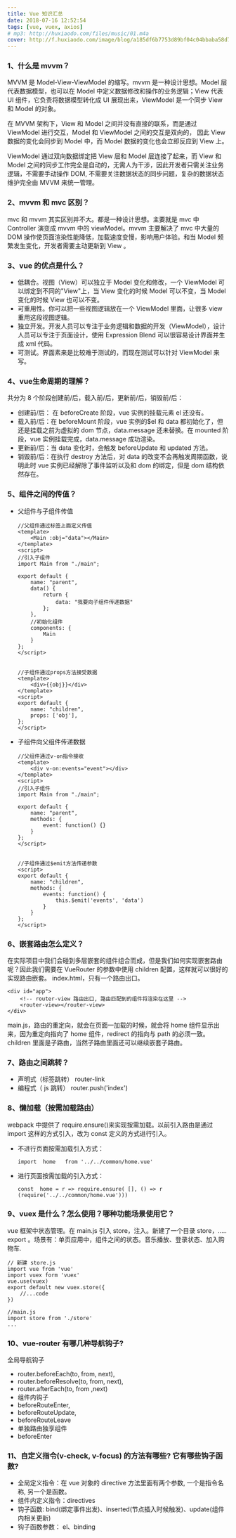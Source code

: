 ```yaml
---
title: Vue 知识汇总
date: 2018-07-16 12:52:54
tags: [vue, vuex, axios]
# mp3: http://huxiaodo.com/files/music/01.m4a
cover: http://f.huxiaodo.com/image/blog/a185df6b7753d89bf04c04bbaba58d78.jpg
---
```


###  1、什么是 mvvm？
MVVM 是 Model-View-ViewModel 的缩写。mvvm 是一种设计思想。Model 层代表数据模型，也可以在 Model 中定义数据修改和操作的业务逻辑；View 代表 UI 组件，它负责将数据模型转化成 UI 展现出来，ViewModel 是一个同步 View 和 Model 的对象。

在 MVVM 架构下，View 和 Model 之间并没有直接的联系，而是通过 ViewModel 进行交互，Model 和 ViewModel 之间的交互是双向的， 因此 View 数据的变化会同步到 Model 中，而 Model 数据的变化也会立即反应到 View 上。

ViewModel 通过双向数据绑定把 View 层和 Model 层连接了起来，而 View 和 Model 之间的同步工作完全是自动的，无需人为干涉，因此开发者只需关注业务逻辑，不需要手动操作 DOM, 不需要关注数据状态的同步问题，复杂的数据状态维护完全由 MVVM 来统一管理。

### 2、mvvm 和 mvc 区别？
mvc 和 mvvm 其实区别并不大。都是一种设计思想。主要就是 mvc 中 Controller 演变成 mvvm 中的 viewModel。mvvm 主要解决了 mvc 中大量的 DOM 操作使页面渲染性能降低，加载速度变慢，影响用户体验。和当 Model 频繁发生变化，开发者需要主动更新到 View 。

### 3、vue 的优点是什么？
- 低耦合。视图（View）可以独立于 Model 变化和修改，一个 ViewModel 可以绑定到不同的"View"上，当 View 变化的时候 Model 可以不变，当 Model 变化的时候 View 也可以不变。
- 可重用性。你可以把一些视图逻辑放在一个 ViewModel 里面，让很多 view 重用这段视图逻辑。
- 独立开发。开发人员可以专注于业务逻辑和数据的开发（ViewModel），设计人员可以专注于页面设计，使用 Expression Blend 可以很容易设计界面并生成 xml 代码。
- 可测试。界面素来是比较难于测试的，而现在测试可以针对 ViewModel 来写。

### 4、vue生命周期的理解？
共分为 8 个阶段创建前/后，载入前/后，更新前/后，销毁前/后：
- 创建前/后： 在 beforeCreate 阶段，vue 实例的挂载元素 el 还没有。
- 载入前/后：在 beforeMount 阶段，vue 实例的$el 和 data 都初始化了，但还是挂载之前为虚拟的 dom 节点，data.message 还未替换。在 mounted 阶段，vue 实例挂载完成，data.message 成功渲染。
- 更新前/后：当 data 变化时，会触发 beforeUpdate 和 updated 方法。
- 销毁前/后：在执行 destroy 方法后，对 data 的改变不会再触发周期函数，说明此时 vue 实例已经解除了事件监听以及和 dom 的绑定，但是 dom 结构依然存在。

### 5、组件之间的传值？
- 父组件与子组件传值
    ```
    //父组件通过标签上面定义传值
    <template>
        <Main :obj="data"></Main>
    </template>
    <script>
    //引入子组件
    import Main from "./main";

    export default {
        name: "parent",
        data() {
            return {
                data: "我要向子组件传递数据"
            };
        },
        //初始化组件
        components: {
            Main
        }
    };
    </script>


    //子组件通过props方法接受数据
    <template>
        <div>{{obj}}</div>
    </template>
    <script>
    export default {
        name: "children",
        props: ['obj'],
    };
    </script>
    ```

- 子组件向父组件传递数据
    ```
    //父组件通过v-on指令接收
    <template>
        <div v-on:events="event"></div>
    </template>
    <script>
    //引入子组件
    import Main from "./main";

    export default {
        name: "parent",
        methods: {
            event: function() {}
        }
    };
    </script>


    //子组件通过$emit方法传递参数
    <script>
    export default {
        name: "children",
        methods: {
            events: function() {
                this.$emit('events', 'data')
            }
        }
    };
    </script>
    ```

### 6、嵌套路由怎么定义？
在实际项目中我们会碰到多层嵌套的组件组合而成，但是我们如何实现嵌套路由呢？因此我们需要在 VueRouter 的参数中使用 children 配置，这样就可以很好的实现路由嵌套。
index.html，只有一个路由出口。
```
<div id="app">
    <!-- router-view 路由出口, 路由匹配到的组件将渲染在这里 -->
    <router-view></router-view>
</div>
```
main.js，路由的重定向，就会在页面一加载的时候，就会将 home 组件显示出来，因为重定向指向了 home 组件，redirect 的指向与 path 的必须一致。children 里面是子路由，当然子路由里面还可以继续嵌套子路由。

### 7、路由之间跳转？
- 声明式（标签跳转） router-link
- 编程式（ js 跳转） router.push('index')

### 8、懒加载（按需加载路由）
webpack 中提供了 require.ensure()来实现按需加载。以前引入路由是通过 import 这样的方式引入，改为 const 定义的方式进行引入。
- 不进行页面按需加载引入方式：
    ```
    import  home   from '../../common/home.vue'
    ```
- 进行页面按需加载的引入方式：
    ```
    const  home = r => require.ensure( [], () => r (require('../../common/home.vue')))
    ```

### 9、vuex 是什么？怎么使用？哪种功能场景使用它？
vue 框架中状态管理。在 main.js 引入 store，注入。新建了一个目录 store，….. export 。场景有：单页应用中，组件之间的状态。音乐播放、登录状态、加入购物车.
```
// 新建 store.js
import vue from 'vue'
import vuex form 'vuex'
vue.use(vuex)
export default new vuex.store({
    //...code
})

//main.js
import store from './store'
...
```
### 10、vue-router 有哪几种导航钩子?
全局导航钩子
- router.beforeEach(to, from, next),
- router.beforeResolve(to, from, next),
- router.afterEach(to, from ,next)
- 组件内钩子
- beforeRouteEnter,
- beforeRouteUpdate,
- beforeRouteLeave
- 单独路由独享组件
- beforeEnter

### 11、自定义指令(v-check, v-focus) 的方法有哪些? 它有哪些钩子函数? 
- 全局定义指令：在 vue 对象的 directive 方法里面有两个参数, 一个是指令名称, 另一个是函数。
- 组件内定义指令：directives
- 钩子函数: bind(绑定事件出发)、inserted(节点插入时候触发)、update(组件内相关更新)
- 钩子函数参数： el、binding